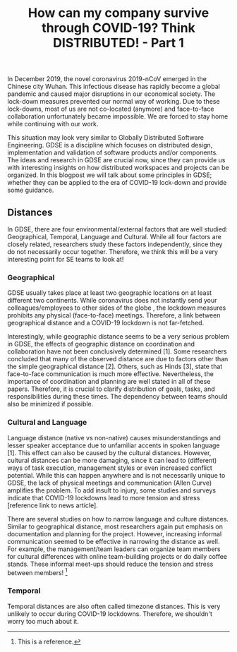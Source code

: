 ﻿---
title: "How can my company survive through COVID-19? Think DISTRIBUTED! - Part 1"
header:
  overlay_image: /assets/images/splash-image.jpg
  overlay_filter: "0.5"
  caption: "Photo credit: [**NASA Earth Observatory/NOAA NGDC**](https://www.nasa.gov/mission_pages/NPP/news/earth-at-night.html)"
  show_overlay_excerpt: false
categories:
  - Blog
tags:
  - COVID-19
  - meta
---

In December 2019, the novel coronavirus 2019-nCoV emerged in the Chinese city Wuhan. This infectious disease has rapidly become a global pandemic and caused major disruptions in our economical society. 
The lock-down measures prevented our normal way of working. 
Due to these lock-downs, most of us are not co-located (anymore) and face-to-face collaboration unfortunately became impossible. We are forced to stay home while continuing with our work. 

This situation may look very similar to Globally Distributed Software Engineering. GDSE is a discipline which focuses on distributed design, implementation and validation of software products and/or components. The ideas and research in GDSE are crucial now, since they can provide us with interesting insights on how distributed workspaces and projects can be organized. 
In this blogpost we will talk about some principles in GDSE; whether they can be applied to the era of COVID-19 lock-down and provide some guidance.

## Distances
In GDSE, there are four environmental/external factors that are well studied: Geographical, Temporal, Language and Cultural. 
While all four factors are closely related, researchers study these factors independently, since they do not necessarily occur together. 
Therefore, we think this will be a very interesting point for SE teams to look at!

### Geographical  
GDSE usually takes place at least two geographic locations on at least different two continents. 
While coronavirus does not instantly send your colleagues/employees to other sides of the globe , the lockdown measures prohibits any physical (face-to-face) meetings.
Therefore, a link between geographical distance and a COVID-19 lockdown is not far-fetched.

Interestingly, while geographic distance seems to be a very serious problem in GDSE, the effects of geographic distance on coordination and collaboration have 
not been conclusively determined [1]. Some researchers concluded that many of the observed distance are due to factors other than the simple geographical distance [2]. 
Others, such as Hinds [3], state that face-to-face communication is much more effective. Nevertheless, the importance of coordination and planning are well stated in all of these papers.
Therefore, it is crucial to clarify distribution of goals, tasks, and responsibilities during these times. 
The dependency between teams should also be minimized if possible.

### Cultural and Language
Language distance (native vs non-native) causes misunderstandings and lesser speaker acceptance due to unfamiliar
accents in spoken language [1]. 
This effect can also be caused by the cultural distances. 
However, cultural distances can be more damaging, since it can lead to (different) ways of task execution, 
management styles or even increased conflict potential. 
While this can happen anywhere and is not necessarily unique to GDSE, the lack of physical meetings and communication 
(Allen Curve) amplifies the problem. To add insult to injury, some studies and surveys indicate that 
COVID-19 lockdowns lead to more tension and stress [reference link to news article]. 

There are several studies on how to narrow language and culture distances. 
Similar to geographical distance, most researchers again put emphasis on documentation and planning for the 
project. However, increasing informal communication seemed to be effective in narrowing the distance as well. 
For example, the management/team leaders can organize team members for cultural differences with online team-building 
projects or do daily coffee stands. 
These informal meet-ups should reduce the tension and stress between members! [^reference]

### Temporal
Temporal distances are also often called timezone distances.
This is very unlikely to occur during COVID-19 lockdowns.
Therefore, we shouldn't worry too much about it.

[^reference]: This is a reference.